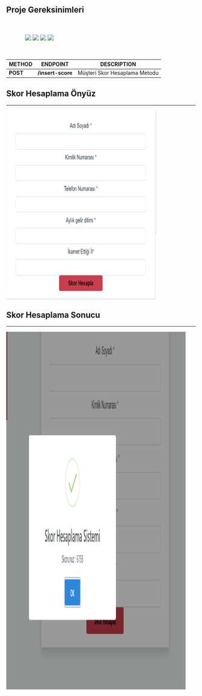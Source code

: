## Proje Gereksinimleri

<div style="margin:50px">
    <img align="center" src="https://www.docker.com/sites/default/files/d8/2019-07/vertical-logo-monochromatic.png" width=100px  />
    <img align="center" src="https://logos-download.com/wp-content/uploads/2016/10/Java_logo_icon.png" width=200px />
    <img align="center" src="https://seeklogo.com/images/S/spring-logo-9A2BC78AAF-seeklogo.com.png" width=100px />
      <img align="center" src="https://maven.apache.org/images/maven-logo-black-on-white.png" width=100px />
</div>

| METHOD | ENDPOINT | DESCRIPTION |
| ------ | -------- | ----------- |
| **POST** | **/insert-score** | Müşteri Skor Hesaplama Metodu

## Skor Hesaplama Önyüz
<hr/>
<img align="center" src="web/frontend.png" width="400px" height="500px"/>

## Skor Hesaplama Sonucu
<hr/>
<img align="center" src="web/frontend_score.png" width="477" height="948"/>
